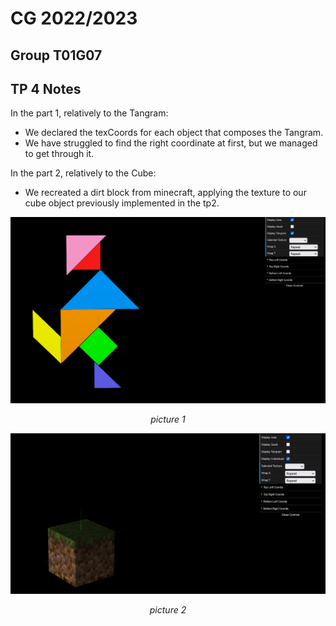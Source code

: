 # CG 2022/2023

## Group T01G07

## TP 4 Notes

In the part 1, relatively to the Tangram: 

- We declared the texCoords for each object that composes the Tangram.
- We have struggled to find the right coordinate at first, but we managed to get through it.

In the part 2, relatively to the Cube:

- We recreated a dirt block from minecraft, applying the texture to our cube object previously implemented in the tp2.


![Screenshot 1](screenshots/cg-t01g07-tp4-1.png)
<center><i>picture 1</i></center>

![Screenshot 2](screenshots/cg-t01g07-tp4-2.png)
<center><i>picture 2</i></center>
